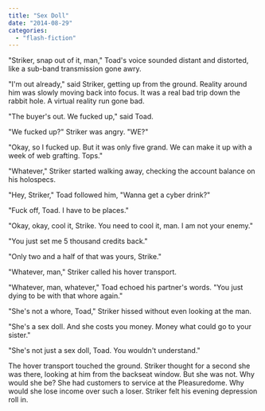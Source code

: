 ```yaml
---
title: "Sex Doll"
date: "2014-08-29"
categories: 
  - "flash-fiction"
---
```


"Striker, snap out of it, man," Toad's voice sounded distant and distorted, like a sub-band transmission gone awry.

"I'm out already," said Striker, getting up from the ground. Reality around him was slowly moving back into focus. It was a real bad trip down the rabbit hole. A virtual reality run gone bad.

"The buyer's out. We fucked up," said Toad.

"We fucked up?" Striker was angry. "WE?"

"Okay, so I fucked up. But it was only five grand. We can make it up with a week of web grafting. Tops."

"Whatever," Striker started walking away, checking the account balance on his holospecs.

"Hey, Striker," Toad followed him, "Wanna get a cyber drink?"

"Fuck off, Toad. I have to be places."

"Okay, okay, cool it, Strike. You need to cool it, man. I am not your enemy."

"You just set me 5 thousand credits back."

"Only two and a half of that was yours, Strike."

"Whatever, man," Striker called his hover transport.

"Whatever, man, whatever," Toad echoed his partner's words. "You just dying to be with that whore again."

"She's not a whore, Toad," Striker hissed without even looking at the man.

"She's a sex doll. And she costs you money. Money what could go to your sister."

"She's not just a sex doll, Toad. You wouldn't understand."

The hover transport touched the ground. Striker thought for a second she was there, looking at him from the backseat window. But she was not. Why would she be? She had customers to service at the Pleasuredome. Why would she lose income over such a loser. Striker felt his evening depression roll in.
